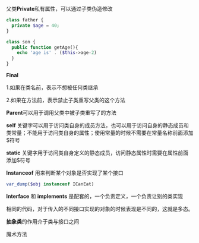 父类**Private**私有属性，可以通过子类伪造修改

```php
class father {
  private $age = 40;
}

class son {
  public function getAge(){
    echo 'age is' . ($this->age-2)
  }
}
```

**Final** 

1.如果在类名前，表示不想被任何类继承

2.如果在方法前，表示禁止子类重写父类的这个方法

**Parent**可以用于调用父类中被子类重写了的方法

**self** 关键字可以用于访问类自身的成员方法，也可以用于访问自身的静态成员和类常量；不能用于访问类自身的属性；使用常量的时候不需要在常量名称前面添加$符号

**static** 关键字用于访问类自身定义的静态成员，访问静态属性时需要在属性前面添加$符号


**Instanceof** 用来判断某个对象是否实现了某个接口

```php
var_dump($obj instanceof ICanEat)
```

**Interface** 和 **implements** 是配套的，一个负责定义，一个负责让别的类实现

相同的代码，对于传入的不同接口实现的对象的时候表现是不同的，这就是多态。

**抽象类**的作用介于类与接口之间

魔术方法